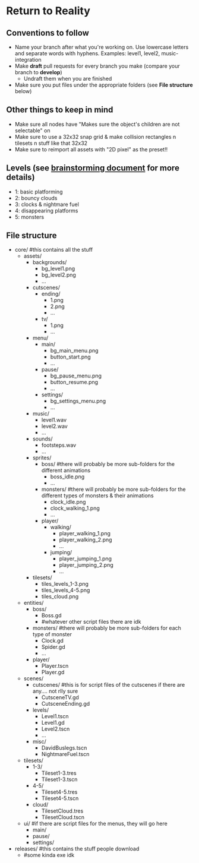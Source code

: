 # Return to Reality

## Conventions to follow
- Name your branch after what you're working on. Use lowercase letters and separate words with hyphens. Examples: level1, level2, music-integration
- Make **draft** pull requests for every branch you make (compare your branch to **develop**)
  - Undraft them when you are finished
- Make sure you put files under the appropriate folders (see **File structure** below)

## Other things to keep in mind
- Make sure all nodes have "Makes sure the object's children are not selectable" on
- Make sure to use a 32x32 snap grid & make collision rectangles n tilesets n stuff like that 32x32
- Make sure to reimport all assets with "2D pixel" as the preset!!

## Levels (see [brainstorming document](https://docs.google.com/document/d/1_W2ULfo82i9uJ2C6XQNX3E66z9G9wnoCGuXbv2L-l4M/edit#heading=h.sc5y34en1d2s) for more details)
- 1: basic platforming
- 2: bouncy clouds
- 3: clocks & nightmare fuel
- 4: disappearing platforms
- 5: monsters

## File structure
- core/ #this contains all the stuff
  - assets/
    - backgrounds/
      - bg_level1.png
      - bg_level2.png
      - ...
    - cutscenes/
      - ending/
        - 1.png
        - 2.png
        - ...
      - tv/
        - 1.png
        - ...
    - menu/
      - main/
        - bg_main_menu.png
        - button_start.png
        - ...
      - pause/
        - bg_pause_menu.png
        - button_resume.png
        - ...
      - settings/
        - bg_settings_menu.png
        - ...
    - music/
      - level1.wav
      - level2.wav
      - ...
    - sounds/
      - footsteps.wav
      - ...
    - sprites/
      - boss/ #there will probably be more sub-folders for the different animations
        - boss_idle.png
        - ...
      - monsters/ #there will probably be more sub-folders for the different types of monsters & their animations
        - clock_idle.png
        - clock_walking_1.png
        - ...
      - player/
        - walking/
          - player_walking_1.png
          - player_walking_2.png
          - ...
        - jumping/
          - player_jumping_1.png
          - player_jumping_2.png
          - ...
    - tilesets/
      - tiles_levels_1-3.png
      - tiles_levels_4-5.png
      - tiles_cloud.png
  - entities/
    - boss/
      - Boss.gd
      - #whatever other script files there are idk
    - monsters/ #there will probably be more sub-folders for each type of monster
      - Clock.gd
      - Spider.gd
      - ...
    - player/
      - Player.tscn
      - Player.gd
  - scenes/
    - cutscenes/ #this is for script files of the cutscenes if there are any.... not rlly sure
      - CutsceneTV.gd
      - CutsceneEnding.gd
    - levels/
      - Level1.tscn
      - Level1.gd
      - Level2.tscn
      - ...
    - misc/
      - DavidBuslegs.tscn
      - NightmareFuel.tscn
  - tilesets/
    - 1-3/
      - Tileset1-3.tres
      - Tileset1-3.tscn
    - 4-5/
      - Tileset4-5.tres
      - Tileset4-5.tscn
    - cloud/
      - TilesetCloud.tres
      - TilesetCloud.tscn
  - ui/ #if there are script files for the menus, they will go here
    - main/
    - pause/
    - settings/
- releases/ #this contains the stuff people download
  - #some kinda exe idk
